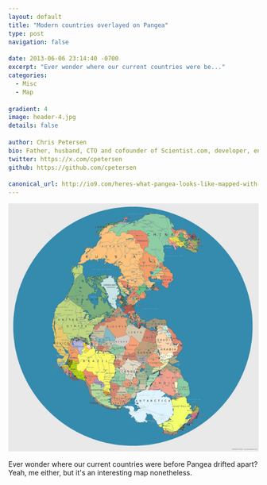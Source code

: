 ```yaml
---
layout: default
title: "Modern countries overlayed on Pangea"
type: post
navigation: false

date: 2013-06-06 23:14:40 -0700
excerpt: "Ever wonder where our current countries were be..."
categories:
  - Misc
  - Map

gradient: 4
image: header-4.jpg
details: false

author: Chris Petersen
bio: Father, husband, CTO and cofounder of Scientist.com, developer, entrepreneur and technologist.
twitter: https://x.com/cpetersen
github: https://github.com/cpetersen

canonical_url: http://io9.com/heres-what-pangea-looks-like-mapped-with-modern-politi-509812695
---
```





  ![Here's what Pangea looks like mapped with modern political borders](/assets/import/eece069c7d782fd0b6f7a49546e6ab77.jpg)

 Ever wonder where our current countries were before Pangea drifted apart? Yeah, me either, but it's an interesting map nonetheless.
